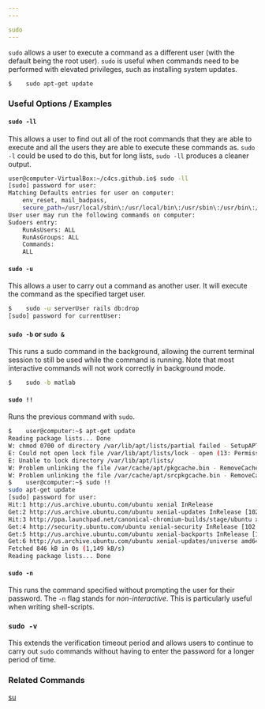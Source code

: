 ```yaml
---
---

sudo
---
```


`sudo` allows a user to execute a command as a different user (with the default being the root user). `sudo` is useful when commands need to be performed with elevated privileges, such as installing system updates.

~~~ bash
$    sudo apt-get update
~~~

<!--more-->

### Useful Options / Examples

#### `sudo -ll`

This allows a user to find out all of the root commands that they are able to execute and all the users they are able to execute these commands as. `sudo -l` could be used to do this, but for long lists, `sudo -ll` produces a cleaner output.

~~~ bash
user@computer-VirtualBox:~/c4cs.github.io$ sudo -ll
[sudo] password for user: 
Matching Defaults entries for user on computer:
    env_reset, mail_badpass,
    secure_path=/usr/local/sbin\:/usr/local/bin\:/usr/sbin\:/usr/bin\:/sbin\:/bin\:/snap/bin
User user may run the following commands on computer:
Sudoers entry:
    RunAsUsers: ALL
    RunAsGroups: ALL
    Commands:
	ALL
~~~

#### `sudo -u`

This allows a user to carry out a command as another user. It will execute the command as the specified target user.
~~~bash
$    sudo -u serverUser rails db:drop
[sudo] password for currentUser:
~~~

#### `sudo -b` or `sudo &`

This runs a sudo command in the background, allowing the current terminal session to still be used while the command is running. Note that most interactive commands will not work correctly in background mode.

~~~bash
$    sudo -b matlab
~~~

#### `sudo !!`

Runs the previous command with `sudo`.

~~~bash
$    user@computer:~$ apt-get update
Reading package lists... Done
W: chmod 0700 of directory /var/lib/apt/lists/partial failed - SetupAPTPartialDirectory (1: Operation not permitted)
E: Could not open lock file /var/lib/apt/lists/lock - open (13: Permission denied)
E: Unable to lock directory /var/lib/apt/lists/
W: Problem unlinking the file /var/cache/apt/pkgcache.bin - RemoveCaches (13: Permission denied)
W: Problem unlinking the file /var/cache/apt/srcpkgcache.bin - RemoveCaches (13: Permission denied)
$    user@computer:~$ sudo !!
sudo apt-get update
[sudo] password for user: 
Hit:1 http://us.archive.ubuntu.com/ubuntu xenial InRelease
Get:2 http://us.archive.ubuntu.com/ubuntu xenial-updates InRelease [102 kB]    
Hit:3 http://ppa.launchpad.net/canonical-chromium-builds/stage/ubuntu xenial InRelease
Get:4 http://security.ubuntu.com/ubuntu xenial-security InRelease [102 kB]     
Get:5 http://us.archive.ubuntu.com/ubuntu xenial-backports InRelease [102 kB]  
Get:6 http://us.archive.ubuntu.com/ubuntu xenial-updates/universe amd64 Packages [540 kB]
Fetched 846 kB in 0s (1,149 kB/s)                                              
Reading package lists... Done
~~~

#### `sudo -n`

This runs the command specified without prompting the user for their password. The `-n` flag stands for _non-interactive_. This is particularly useful when writing shell-scripts.

### `sudo -v`

This extends the verification timeout period and allows users to continue to carry out `sudo` commands without having to enter the password for a longer period of time.

### Related Commands

[su](../commands/su)
